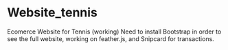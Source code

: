 # Website_tennis
Ecomerce Website for Tennis (working)
Need to install Bootstrap in order to see the full website, working on feather.js, and Snipcard for transactions. 

